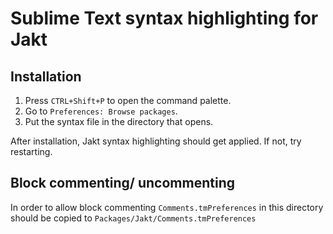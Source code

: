 # Sublime Text syntax highlighting for Jakt

## Installation

1. Press `CTRL+Shift+P` to open the command palette.
2. Go to `Preferences: Browse packages`.
3. Put the syntax file in the directory that opens.

After installation, Jakt syntax highlighting should get applied. If not, 
try restarting.

## Block commenting/ uncommenting

In order to allow block commenting `Comments.tmPreferences` in this directory should be copied to `Packages/Jakt/Comments.tmPreferences`
